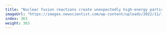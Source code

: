 ```yaml
---
title: "Nuclear fusion reactions create unexpectedly high-energy particles"
imageUrl: "https://images.newscientist.com/wp-content/uploads/2022/11/14153902/SEI_133588205.jpg?width=600"
index: 363
weight: 363
---
```

